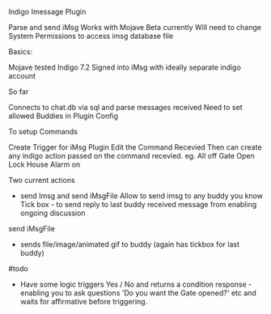 Indigo Imessage Plugin

Parse and send iMsg
Works with Mojave
Beta currently
Will need to change System Permissions to access imsg database file

Basics:

Mojave tested
Indigo 7.2
Signed into iMsg with ideally separate indigo account


So far

Connects to chat.db via sql and parse messages received
Need to set allowed Buddies in Plugin Config

To setup Commands

Create Trigger for iMsg Plugin
Edit the Command Recevied
Then can create any indigo action passed on the command recevied.
eg.
All off
Gate Open
Lock House
Alarm on

Two current actions
- send Imsg and send iMsgFile
Allow to send imsg to any buddy you know
Tick box - to send reply to last buddy received message from enabling ongoing discussion

send iMsgFile
- sends file/image/animated gif to buddy 
(again has tickbox for last buddy)


#todo

- Have some logic triggers Yes / No and returns a condition response - enabling you to ask questions
'Do you want the Gate opened?'  etc and waits for affirmative before triggering.




